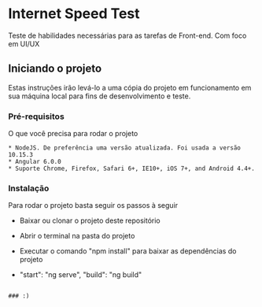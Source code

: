 # Internet Speed Test

Teste de habilidades necessárias para as tarefas de Front-end. Com foco em UI/UX

## Iniciando o projeto

Estas instruções irão levá-lo a uma cópia do projeto em funcionamento em sua máquina local para fins de desenvolvimento e teste.

### Pré-requisitos

O que você precisa para rodar o projeto

```
* NodeJS. De preferência uma versão atualizada. Foi usada a versão 10.15.3
* Angular 6.0.0
* Suporte Chrome, Firefox, Safari 6+, IE10+, iOS 7+, and Android 4.4+.

```

### Instalação

Para rodar o projeto basta seguir os passos à seguir


* Baixar ou clonar o projeto deste repositório

* Abrir o terminal na pasta do projeto

* Executar o comando "npm install" para baixar as dependências do projeto 

* "start": "ng serve",  "build": "ng build"

```

### :)
